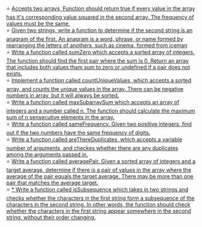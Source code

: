 :star: [Accepts two arrays, Function should return true if every value in the array has it's corresponding value squared in the second array. The frequency of values must be the same.](https://github.com/oucar/Data-Structures-Algorithms/blob/master/JS%2C%201-%20Problem%20Solving%20Patterns/squaredFreqSame.js)<br>
:star: [Given two strings, write a function to determine if the second string is an anagram of the first. An anagram is a word, phrase, or name formed by rearranging the letters of anothers, such as cinema, formed from iceman](https://github.com/oucar/Data-Structures-Algorithms/blob/master/JS%2C%201-%20Problem%20Solving%20Patterns/anagram.js)<br>
:star: [Write a function called sumZero which accepts a sorted array of integers. The function should find the first pair where the sum is 0. Return an array that includes both values tham sum to zero or undefined if a pair does not exists.](https://github.com/oucar/Data-Structures-Algorithms/blob/master/JS%2C%201-%20Problem%20Solving%20Patterns/sumZero.js)<br>
:star: [Implement a function called countUniqueValues, which accepts a sorted array, and counts the unique values in the array. There can be negative numbers in array, but it will always be sorted.](https://github.com/oucar/Data-Structures-Algorithms/blob/master/JS%2C%201-%20Problem%20Solving%20Patterns/countUnique.js)<br>
:star: [Write a function called maxSubarraySum which accepts an array of integers and a number called n. The function should calculate the maximum sum of n sensecutive elements in the array.](https://github.com/oucar/Data-Structures-Algorithms/blob/master/JS%2C%201-%20Problem%20Solving%20Patterns/maxSubarraySum.js)<br>
:star: [Write a function called sameFrequency. Given two positive integers, find out if the two numbers have the same frequency of digits.](https://github.com/oucar/Data-Structures-Algorithms/blob/master/JS%2C%201-%20Problem%20Solving%20Patterns/sameFrequency.js)<br>
:star: [Write a function called areThereDuplicates, which accepts a variable number of arguments, and checkes whether there are any duplicates among the arguments passed in.](https://github.com/oucar/Data-Structures-Algorithms/blob/master/JS%2C%201-%20Problem%20Solving%20Patterns/areThereDuplicates.js)<br>
:star: [Write a function called averagePair. Given a sorted array of integers and a target average, determine if there is a pair of values in the array where the average of the pair equals the target average. There may be more than one pair that matches the average target.](https://github.com/oucar/Data-Structures-Algorithms/blob/master/JS%2C%201-%20Problem%20Solving%20Patterns/averagePair.js)<br>
:star: [* Write a function called isSubsequence which takes in two strings and checks whether the characters in the first string form a subsequence of the characters in the second string. In other words, the function should check whether the characters in the first string appear somewhere in the second string, without their order changing.](https://github.com/oucar/Data-Structures-Algorithms/blob/master/JS%2C%201-%20Problem%20Solving%20Patterns/isSubsequence.js)<br>
